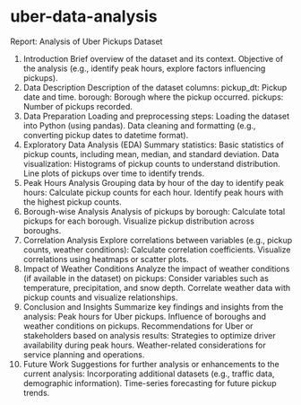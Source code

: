 # uber-data-analysis
Report: Analysis of Uber Pickups Dataset
1. Introduction
Brief overview of the dataset and its context.
Objective of the analysis (e.g., identify peak hours, explore factors influencing pickups).
2. Data Description
Description of the dataset columns:
pickup_dt: Pickup date and time.
borough: Borough where the pickup occurred.
pickups: Number of pickups recorded.
3. Data Preparation
Loading and preprocessing steps:
Loading the dataset into Python (using pandas).
Data cleaning and formatting (e.g., converting pickup dates to datetime format).
4. Exploratory Data Analysis (EDA)
Summary statistics:
Basic statistics of pickup counts, including mean, median, and standard deviation.
Data visualization:
Histograms of pickup counts to understand distribution.
Line plots of pickups over time to identify trends.
5. Peak Hours Analysis
Grouping data by hour of the day to identify peak hours:
Calculate pickup counts for each hour.
Identify peak hours with the highest pickup counts.
6. Borough-wise Analysis
Analysis of pickups by borough:
Calculate total pickups for each borough.
Visualize pickup distribution across boroughs.
7. Correlation Analysis
Explore correlations between variables (e.g., pickup counts, weather conditions):
Calculate correlation coefficients.
Visualize correlations using heatmaps or scatter plots.
8. Impact of Weather Conditions
Analyze the impact of weather conditions (if available in the dataset) on pickups:
Consider variables such as temperature, precipitation, and snow depth.
Correlate weather data with pickup counts and visualize relationships.
9. Conclusion and Insights
Summarize key findings and insights from the analysis:
Peak hours for Uber pickups.
Influence of boroughs and weather conditions on pickups.
Recommendations for Uber or stakeholders based on analysis results:
Strategies to optimize driver availability during peak hours.
Weather-related considerations for service planning and operations.
10. Future Work
Suggestions for further analysis or enhancements to the current analysis:
Incorporating additional datasets (e.g., traffic data, demographic information).
Time-series forecasting for future pickup trends.
